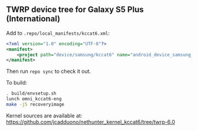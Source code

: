 ## TWRP device tree for Galaxy S5 Plus (International)

Add to `.repo/local_manifests/kccat6.xml`:

```xml
<?xml version="1.0" encoding="UTF-8"?>
<manifest>
	<project path="device/samsung/kccat6" name="android_device_samsung_kccat6" remote="TeamWin" revision="android-6.0" />
</manifest>
```

Then run `repo sync` to check it out.

To build:

```sh
. build/envsetup.sh
lunch omni_kccat6-eng
make -j5 recoveryimage
```

Kernel sources are available at: https://github.com/jcadduono/nethunter_kernel_kccat6/tree/twrp-6.0


